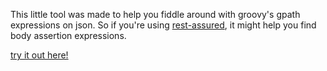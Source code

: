 This little tool was made to help you fiddle around with groovy's gpath expressions on json.
So if you're using [rest-assured](http://rest-assured.io/), it might help you find body assertion expressions.

[try it out here!](http://gregorriegler.com/gpath-evaluator/)